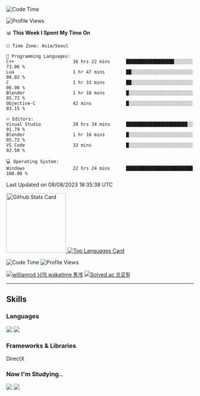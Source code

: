 <!--START_SECTION:waka-->
![Code Time](http://img.shields.io/badge/Code%20Time-488%20hrs%2043%20mins-blue)

![Profile Views](http://img.shields.io/badge/Profile%20Views-136-blue)

📊 **This Week I Spent My Time On** 

```text
🕑︎ Time Zone: Asia/Seoul

💬 Programming Languages: 
C++                      16 hrs 22 mins      ██████████████████░░░░░░░   73.06 % 
Lua                      1 hr 47 mins        ██░░░░░░░░░░░░░░░░░░░░░░░   08.02 % 
C                        1 hr 33 mins        ██░░░░░░░░░░░░░░░░░░░░░░░   06.98 % 
Blender                  1 hr 16 mins        █░░░░░░░░░░░░░░░░░░░░░░░░   05.72 % 
Objective-C              42 mins             █░░░░░░░░░░░░░░░░░░░░░░░░   03.15 % 

🔥 Editors: 
Visual Studio            20 hrs 34 mins      ███████████████████████░░   91.79 % 
Blender                  1 hr 16 mins        █░░░░░░░░░░░░░░░░░░░░░░░░   05.72 % 
VS Code                  33 mins             █░░░░░░░░░░░░░░░░░░░░░░░░   02.50 % 

💻 Operating System: 
Windows                  22 hrs 24 mins      █████████████████████████   100.00 % 
```


 Last Updated on 08/08/2023 18:35:38 UTC
<!--END_SECTION:waka-->


<!-- [![Anurag's github stats](https://github-readme-stats.vercel.app/api?username=heosumin518)](https://github.com/anuraghazra/github-readme-stats) -->

<!-- markdownlint-disable MD033 -->
<a href="https://github.com/anuraghazra/github-readme-stats#github-stats-card">
  <img
    src="https://github-readme-stats.vercel.app/api?username=heosumin518&hide_title=true&show_icons=true&include_all_commits=true&count_private=true&hide_border=true&theme=onedark&title_color=5f4b8b&text_color=f0eee9&icon_color=00abc0"
    alt="Github Stats Card"
    height="160"
  />
</a>
<a href="https://github.com/anuraghazra/github-readme-stats#top-languages-card">
  <img
    src="https://github-readme-stats.vercel.app/api/top-langs?username=heosumin518&hide=css,tex&hide_title=true&layout=compact&langs_count=8&hide_border=true&theme=onedark&title_color=5f4b8b&text_color=f0eee9&icon_color=00abc0"
    alt="Top Languages Card"
  />
</a>

![Code Time](http://img.shields.io/badge/Code%20Time-473%20hrs%209%20mins-blue)
![Profile Views](http://img.shields.io/badge/Profile%20Views-0-blue)

[![willianrod 님의 wakatime 통계](https://github-readme-stats.vercel.app/api/wakatime?username=heosumin518&layout=compact&count_private=true)](https://wakatime.com/@heosumin518) [![Solved.ac
프로필](http://mazassumnida.wtf/api/v2/generate_badge?boj=heosumin)](https://solved.ac/heosumin)


---

## Skills

### Languages

<img src="https://img.shields.io/badge/C-A8B9CC?style=flat-square&logo=C&logoColor=white"/> <img src="https://img.shields.io/badge/C++-00599C?style=flat-square&logo=C%2B%2B&logoColor=white"/>

### Frameworks & Libraries

DirectX

### Now I'm Studying..

<img src="https://img.shields.io/badge/CSharp-239120?style=flat-square&logo=CSharp&logoColor=white"/> <img src="https://img.shields.io/badge/OpenGL-5586A4?style=flat-square&logo=OpenGL&logoColor=white"/>

